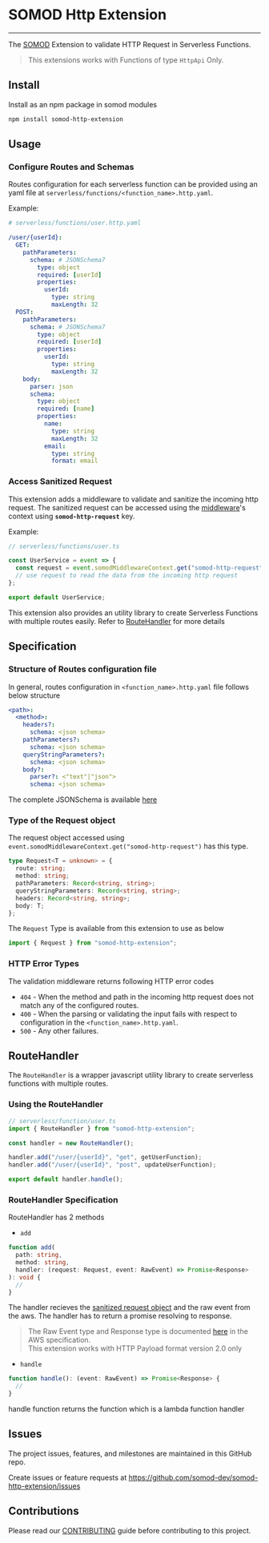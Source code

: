 # SOMOD Http Extension

---

The [SOMOD](https://somod.dev) Extension to validate HTTP Request in Serverless Functions.

> This extensions works with Functions of type `HttpApi` Only.

## Install

Install as an npm package in somod modules

```bash
npm install somod-http-extension
```

## Usage

### Configure Routes and Schemas

Routes configuration for each serverless function can be provided using an yaml file at `serverless/functions/<function_name>.http.yaml`.

Example:

```yaml
# serverless/functions/user.http.yaml

/user/{userId}:
  GET:
    pathParameters:
      schema: # JSONSchema7
        type: object
        required: [userId]
        properties:
          userId:
            type: string
            maxLength: 32
  POST:
    pathParameters:
      schema: # JSONSchema7
        type: object
        required: [userId]
        properties:
          userId:
            type: string
            maxLength: 32
    body:
      parser: json
      schema:
        type: object
        required: [name]
        properties:
          name:
            type: string
            maxLength: 32
          email:
            type: string
            format: email
```

### Access Sanitized Request

This extension adds a middleware to validate and sanitize the incoming http request. The sanitized request can be accessed using the [middleware](https://docs.somod.dev/reference/main-concepts/serverless/middlewares)'s context using **`somod-http-request`** key.

Example:

```typescript
// serverless/functions/user.ts

const UserService = event => {
  const request = event.somodMiddlewareContext.get("somod-http-request");
  // use request to read the data from the incoming http request
};

export default UserService;
```

This extension also provides an utility library to create Serverless Functions with multiple routes easily. Refer to [RouteHandler](#routehandler) for more details

## Specification

### Structure of Routes configuration file

In general, routes configuration in `<function_name>.http.yaml` file follows below structure

```yaml
<path>:
  <method>:
    headers?:
      schema: <json schema>
    pathParameters?:
      schema: <json schema>
    queryStringParameters?:
      schema: <json schema>
    body?:
      parser?: <"text"|"json">
      schema: <json schema>
```

The complete JSONSchema is available [here](/routes-schema.ts)

### Type of the Request object

The request object accessed using `event.somodMiddlewareContext.get("somod-http-request")` has this type.

```typescript
type Request<T = unknown> = {
  route: string;
  method: string;
  pathParameters: Record<string, string>;
  queryStringParameters: Record<string, string>;
  headers: Record<string, string>;
  body: T;
};
```

The `Request` Type is available from this extension to use as below

```typescript
import { Request } from "somod-http-extension";
```

### HTTP Error Types

The validation middleware returns following HTTP error codes

- `404` - When the method and path in the incoming http request does not match any of the configured routes.
- `400` - When the parsing or validating the input fails with respect to configuration in the `<function_name>.http.yaml`.
- `500` - Any other failures.

## RouteHandler

The `RouteHandler` is a wrapper javascript utility library to create serverless functions with multiple routes.

### Using the RouteHandler

```typescript
// serverless/function/user.ts
import { RouteHandler } from "somod-http-extension";

const handler = new RouteHandler();

handler.add("/user/{userId}", "get", getUserFunction);
handler.add("/user/{userId}", "post", updateUserFunction);

export default handler.handle();
```

### RouteHandler Specification

RouteHandler has 2 methods

- `add`

```typescript
function add(
  path: string,
  method: string,
  handler: (request: Request, event: RawEvent) => Promise<Response>
): void {
  //
}
```

The handler recieves the [sanitized request object](#type-of-the-request-object) and the raw event from the aws. The handler has to return a promise resolving to response.

> The Raw Event type and Response type is documented [here](https://docs.aws.amazon.com/apigateway/latest/developerguide/http-api-develop-integrations-lambda.html) in the AWS specification.  
> This extension works with HTTP Payload format version 2.0 only

- `handle`

```typescript
function handle(): (event: RawEvent) => Promise<Response> {
  //
}
```

handle function returns the function which is a lambda function handler

## Issues

The project issues, features, and milestones are maintained in this GitHub repo.

Create issues or feature requests at https://github.com/somod-dev/somod-http-extension/issues

## Contributions

Please read our [CONTRIBUTING](https://github.com/somod-dev/somod/blob/main/CONTRIBUTING.md) guide before contributing to this project.
